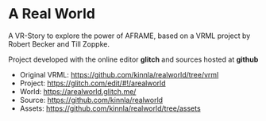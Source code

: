 A Real World
============

A VR-Story to explore the power of AFRAME, based on a VRML project by Robert Becker and Till Zoppke.

Project developed with the online editor **glitch** and sources hosted at **github** 
* Original VRML: https://github.com/kinnla/realworld/tree/vrml
* Project: https://glitch.com/edit/#!/arealworld
* World: https://arealworld.glitch.me/
* Source: https://github.com/kinnla/realworld
* Assets: https://github.com/kinnla/realworld/tree/assets
